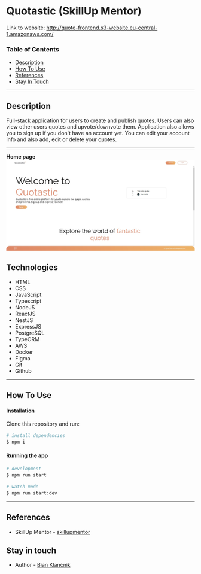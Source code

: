 # Quotastic (SkillUp Mentor)

Link to website: http://quote-frontend.s3-website.eu-central-1.amazonaws.com/

### Table of Contents

- [Description](#description)
- [How To Use](#how-to-use)
- [References](#references)
- [Stay In Touch](#stay-in-touch)

---

## Description

Full-stack application for users to create and publish quotes. Users can also view other users quotes and upvote/downvote them.
Application also allows you to sign up if you don't have an account yet.
You can edit your account info and also add, edit or delete your quotes.

---

**Home page**
![quote_homepage](./src/assets/images/quote-homepage.jpg)

## Technologies

- HTML
- CSS
- JavaScript
- Typescript
- NodeJS
- ReactJS
- NestJS
- ExpressJS
- PostgreSQL
- TypeORM
- AWS
- Docker
- Figma
- Git
- Github

---

## How To Use

#### Installation

Clone this repository and run:

```bash
# install dependencies
$ npm i
```

#### Running the app

```bash
# development
$ npm run start
```

```bash
# watch mode
$ npm run start:dev
```

---

## References

- SkillUp Mentor - [skillupmentor](https://skillupmentor.com/)

## Stay in touch

- Author - [Bian Klančnik](https://www.linkedin.com/in/bian-klan%C4%8Dnik-7b611815a/?originalSubdomain=si)
